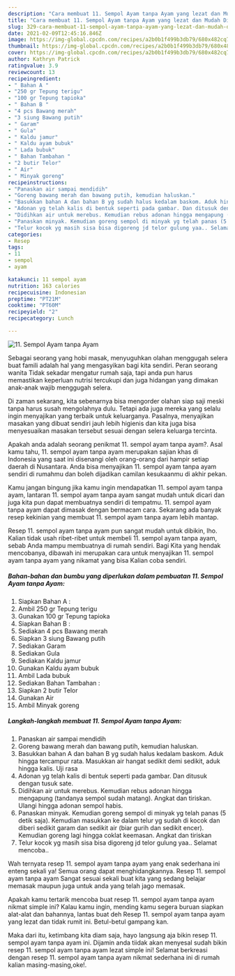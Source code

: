 ```yaml
---
description: "Cara membuat 11. Sempol Ayam tanpa Ayam yang lezat dan Mudah Dibuat"
title: "Cara membuat 11. Sempol Ayam tanpa Ayam yang lezat dan Mudah Dibuat"
slug: 329-cara-membuat-11-sempol-ayam-tanpa-ayam-yang-lezat-dan-mudah-dibuat
date: 2021-02-09T12:45:16.846Z
image: https://img-global.cpcdn.com/recipes/a2b0b1f499b3db79/680x482cq70/11-sempol-ayam-tanpa-ayam-foto-resep-utama.jpg
thumbnail: https://img-global.cpcdn.com/recipes/a2b0b1f499b3db79/680x482cq70/11-sempol-ayam-tanpa-ayam-foto-resep-utama.jpg
cover: https://img-global.cpcdn.com/recipes/a2b0b1f499b3db79/680x482cq70/11-sempol-ayam-tanpa-ayam-foto-resep-utama.jpg
author: Kathryn Patrick
ratingvalue: 3.9
reviewcount: 13
recipeingredient:
- " Bahan A "
- "250 gr Tepung terigu"
- "100 gr Tepung tapioka"
- " Bahan B "
- "4 pcs Bawang merah"
- "3 siung Bawang putih"
- " Garam"
- " Gula"
- " Kaldu jamur"
- " Kaldu ayam bubuk"
- " Lada bubuk"
- " Bahan Tambahan "
- "2 butir Telor"
- " Air"
- " Minyak goreng"
recipeinstructions:
- "Panaskan air sampai mendidih"
- "Goreng bawang merah dan bawang putih, kemudian haluskan."
- "Basukkan bahan A dan bahan B yg sudah halus kedalam baskom. Aduk hingga tercampur rata. Masukkan air hangat sedikit demi sedikit, aduk hingga kalis. Uji rasa"
- "Adonan yg telah kalis di bentuk seperti pada gambar. Dan ditusuk dengan tusuk sate."
- "Didihkan air untuk merebus. Kemudian rebus adonan hingga mengapung (tandanya sempol sudah matang). Angkat dan tiriskan. Ulangi hingga adonan sempol habis."
- "Panaskan minyak. Kemudian goreng sempol di minyak yg telah panas (5 detik saja). Kemudian masukkan ke dalam telur yg sudah di kocok dan diberi sedikit garam dan sedikit air (biar gurih dan sedikit encer). Kemudian goreng lagi hingga coklat keemasan. Angkat dan tiriskan"
- "Telur kocok yg masih sisa bisa digoreng jd telor gulung yaa.. Selamat mencoba.."
categories:
- Resep
tags:
- 11
- sempol
- ayam

katakunci: 11 sempol ayam 
nutrition: 163 calories
recipecuisine: Indonesian
preptime: "PT21M"
cooktime: "PT60M"
recipeyield: "2"
recipecategory: Lunch

---
```



![11. Sempol Ayam tanpa Ayam](https://img-global.cpcdn.com/recipes/a2b0b1f499b3db79/680x482cq70/11-sempol-ayam-tanpa-ayam-foto-resep-utama.jpg)

Sebagai seorang yang hobi masak, menyuguhkan olahan menggugah selera buat famili adalah hal yang mengasyikan bagi kita sendiri. Peran seorang  wanita Tidak sekadar mengatur rumah saja, tapi anda pun harus memastikan keperluan nutrisi tercukupi dan juga hidangan yang dimakan anak-anak wajib menggugah selera.

Di zaman  sekarang, kita sebenarnya bisa mengorder olahan siap saji meski tanpa harus susah mengolahnya dulu. Tetapi ada juga mereka yang selalu ingin menyajikan yang terbaik untuk keluarganya. Pasalnya, menyajikan masakan yang dibuat sendiri jauh lebih higienis dan kita juga bisa menyesuaikan masakan tersebut sesuai dengan selera keluarga tercinta. 



Apakah anda adalah seorang penikmat 11. sempol ayam tanpa ayam?. Asal kamu tahu, 11. sempol ayam tanpa ayam merupakan sajian khas di Indonesia yang saat ini disenangi oleh orang-orang dari hampir setiap daerah di Nusantara. Anda bisa menyajikan 11. sempol ayam tanpa ayam sendiri di rumahmu dan boleh dijadikan camilan kesukaanmu di akhir pekan.

Kamu jangan bingung jika kamu ingin mendapatkan 11. sempol ayam tanpa ayam, lantaran 11. sempol ayam tanpa ayam sangat mudah untuk dicari dan juga kita pun dapat membuatnya sendiri di tempatmu. 11. sempol ayam tanpa ayam dapat dimasak dengan bermacam cara. Sekarang ada banyak resep kekinian yang membuat 11. sempol ayam tanpa ayam lebih mantap.

Resep 11. sempol ayam tanpa ayam pun sangat mudah untuk dibikin, lho. Kalian tidak usah ribet-ribet untuk membeli 11. sempol ayam tanpa ayam, sebab Anda mampu membuatnya di rumah sendiri. Bagi Kita yang hendak mencobanya, dibawah ini merupakan cara untuk menyajikan 11. sempol ayam tanpa ayam yang nikamat yang bisa Kalian coba sendiri.

<!--inarticleads1-->

##### Bahan-bahan dan bumbu yang diperlukan dalam pembuatan 11. Sempol Ayam tanpa Ayam:

1. Siapkan  Bahan A :
1. Ambil 250 gr Tepung terigu
1. Gunakan 100 gr Tepung tapioka
1. Siapkan  Bahan B :
1. Sediakan 4 pcs Bawang merah
1. Siapkan 3 siung Bawang putih
1. Sediakan  Garam
1. Sediakan  Gula
1. Sediakan  Kaldu jamur
1. Gunakan  Kaldu ayam bubuk
1. Ambil  Lada bubuk
1. Sediakan  Bahan Tambahan :
1. Siapkan 2 butir Telor
1. Gunakan  Air
1. Ambil  Minyak goreng




<!--inarticleads2-->

##### Langkah-langkah membuat 11. Sempol Ayam tanpa Ayam:

1. Panaskan air sampai mendidih
1. Goreng bawang merah dan bawang putih, kemudian haluskan.
1. Basukkan bahan A dan bahan B yg sudah halus kedalam baskom. Aduk hingga tercampur rata. Masukkan air hangat sedikit demi sedikit, aduk hingga kalis. Uji rasa
1. Adonan yg telah kalis di bentuk seperti pada gambar. Dan ditusuk dengan tusuk sate.
1. Didihkan air untuk merebus. Kemudian rebus adonan hingga mengapung (tandanya sempol sudah matang). Angkat dan tiriskan. Ulangi hingga adonan sempol habis.
1. Panaskan minyak. Kemudian goreng sempol di minyak yg telah panas (5 detik saja). Kemudian masukkan ke dalam telur yg sudah di kocok dan diberi sedikit garam dan sedikit air (biar gurih dan sedikit encer). Kemudian goreng lagi hingga coklat keemasan. Angkat dan tiriskan
1. Telur kocok yg masih sisa bisa digoreng jd telor gulung yaa.. Selamat mencoba..




Wah ternyata resep 11. sempol ayam tanpa ayam yang enak sederhana ini enteng sekali ya! Semua orang dapat menghidangkannya. Resep 11. sempol ayam tanpa ayam Sangat sesuai sekali buat kita yang sedang belajar memasak maupun juga untuk anda yang telah jago memasak.

Apakah kamu tertarik mencoba buat resep 11. sempol ayam tanpa ayam nikmat simple ini? Kalau kamu ingin, mending kamu segera buruan siapkan alat-alat dan bahannya, lantas buat deh Resep 11. sempol ayam tanpa ayam yang lezat dan tidak rumit ini. Betul-betul gampang kan. 

Maka dari itu, ketimbang kita diam saja, hayo langsung aja bikin resep 11. sempol ayam tanpa ayam ini. Dijamin anda tiidak akan menyesal sudah bikin resep 11. sempol ayam tanpa ayam lezat simple ini! Selamat berkreasi dengan resep 11. sempol ayam tanpa ayam nikmat sederhana ini di rumah kalian masing-masing,oke!.

